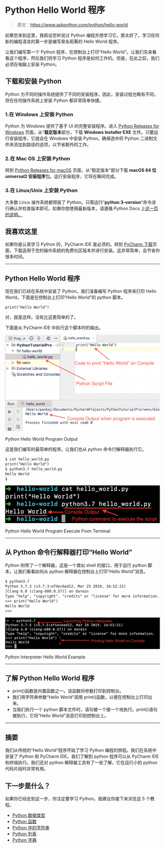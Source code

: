 # Python Hello World 程序

> 原文：<https://www.askpython.com/python/hello-world>

如果您来到这里，我假设您听说过 Python 编程并想学习它。那太好了。学习任何新的编程语言的第一步是编写臭名昭著的 Hello World 程序。

让我们编写第一个 Python 程序，在控制台上打印“Hello World”。让我们先来看看这个程序，然后我们将学习 Python 程序是如何工作的。但是，在此之前，我们必须在电脑上安装 Python。

## 下载和安装 Python

Python 为不同的操作系统提供了不同的安装程序。因此，安装过程也略有不同，但在任何操作系统上安装 Python 都非常简单快捷。

### 1.在 Windows 上安装 Python

Python 为 Windows 提供了基于 UI 的完整安装程序。进入 [Python Releases for Windows](https://www.python.org/downloads/windows/) 页面，从“**稳定版本**部分，下载 **Windows Installer EXE** 文件。只要运行安装程序，它就会在 Windows 中安装 Python。确保选中将 Python 二进制文件夹添加到路径的选项，以节省额外的工作。

### 2.在 Mac OS 上安装 Python

转到 [Python Releases for macOS](https://www.python.org/downloads/macos/) 页面，从“稳定版本”部分下载 **macOS 64 位 universal2 安装程序**包。运行安装程序，它将在瞬间完成。

### 3.在 Linux/Unix 上安装 Python

大多数 Linux 操作系统都预装了 Python。只需运行“**python 3–version**”命令进行确认并检查版本即可。如果你想使用最新版本，请遵循 Python Docs 上[这一页的说明。](https://docs.python.org/3/using/unix.html#getting-and-installing-the-latest-version-of-python)

## 我喜欢这里

如果你是认真学习 Python 的，PyCharm IDE 是必须的。转到 [PyCharm 下载](https://www.jetbrains.com/pycharm/download/)页面，下载适用于您的操作系统的免费社区版本并进行安装。这非常简单，会节省你很多时间。

* * *

## Python Hello World 程序

现在我们已经在系统中安装了 Python，我们准备编写 Python 程序来打印 Hello World。下面是在控制台上打印“Hello World”的 python 脚本。

```
print("Hello World")

```

对，就是这样。没有比这更简单的了。

下面是从 PyCharm IDE 中执行这个脚本时的输出。

![Python Hello World Program Output](img/3040e3762d1d845d1f027eaa89e9a103.png)

Python Hello World Program Output

这是我们编写的最简单的程序。让我们也从 python 命令行解释器执行它。

```
$ cat hello_world.py 
print("Hello World")
$ python3.7 hello_world.py 
Hello World
$

```

![Python Hello World Program Execute From Terminal](img/38fadb1c43d932cabaaba5ea77652d6a.png)

Python Hello World Program Execute From Terminal

* * *

## 从 Python 命令行解释器打印“Hello World”

Python 附带了一个解释器，这是一个类似 shell 的接口，用于运行 python 脚本。让我们看看如何从 python 解释器在控制台上打印“Hello World”消息。

```
$ python3.7
Python 3.7.3 (v3.7.3:ef4ec6ed12, Mar 25 2019, 16:52:21) 
[Clang 6.0 (clang-600.0.57)] on darwin
Type "help", "copyright", "credits" or "license" for more information.
>>> print("Hello World")
Hello World
>>> 

```

![Python Interpreter Hello World Example](img/becfc69b3570324b0eb2f814c808262b.png)

Python Interpreter Hello World Example

* * *

## 了解 Python Hello World 程序

*   print()函数是内置函数之一。该函数将参数打印到控制台。
*   我们用字符串参数“Hello World”调用 print()函数，以便在控制台上打印出来。
*   当我们执行一个 python 脚本文件时，语句被一个接一个地执行。print()语句被执行，它将“Hello World”消息打印到控制台上。

* * *

## 摘要

我们从传统的“Hello World”程序开始了学习 Python 编程的旅程。我们在系统中安装了 Python 和 PyCharm IDE。我们了解到 python 程序可以从 PyCharm IDE 和终端执行。我们还对 python 解释器工具有了一些了解，它在运行小的 python 代码片段时非常有用。

## 下一步是什么？

如果你已经走到这一步，你注定要学习 Python。我建议你接下来浏览这 5 个教程。

*   [Python 数据类型](https://www.askpython.com/python/python-data-types)
*   [Python 函数](https://www.askpython.com/python/python-functions)
*   [Python 中的字符串](https://www.askpython.com/python/string/strings-in-python)
*   [Python 列表](https://www.askpython.com/python/list/python-list)
*   [Python 字典](https://www.askpython.com/python/dictionary/python-dictionary-dict-tutorial)